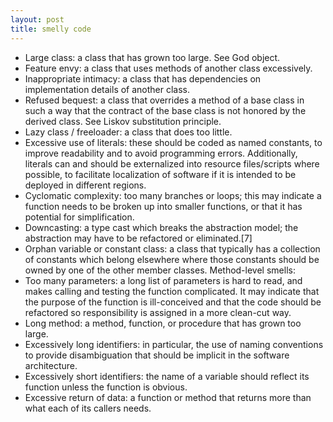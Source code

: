 ```yaml
---
layout: post
title: smelly code
---
```

- Large class: a class that has grown too large. See God object.
- Feature envy: a class that uses methods of another class excessively.
- Inappropriate intimacy: a class that has dependencies on implementation details of another class.
- Refused bequest: a class that overrides a method of a base class in such a way that the contract of the base class is not honored by the derived class. See Liskov substitution principle.
- Lazy class / freeloader: a class that does too little.
- Excessive use of literals: these should be coded as named constants, to improve readability and to avoid programming errors. Additionally, literals can and should be externalized into resource files/scripts where possible, to facilitate localization of software if it is intended to be deployed in different regions.
- Cyclomatic complexity: too many branches or loops; this may indicate a function needs to be broken up into smaller functions, or that it has potential for simplification.
- Downcasting: a type cast which breaks the abstraction model; the abstraction may have to be refactored or eliminated.[7]
- Orphan variable or constant class: a class that typically has a collection of constants which belong elsewhere where those constants should be owned by one of the other member classes.
Method-level smells:
- Too many parameters: a long list of parameters is hard to read, and makes calling and testing the function complicated. It may indicate that the purpose of the function is ill-conceived and that the code should be refactored so responsibility is assigned in a more clean-cut way.
- Long method: a method, function, or procedure that has grown too large.
- Excessively long identifiers: in particular, the use of naming conventions to provide disambiguation that should be implicit in the software architecture.
- Excessively short identifiers: the name of a variable should reflect its function unless the function is obvious.
- Excessive return of data: a function or method that returns more than what each of its callers needs.
